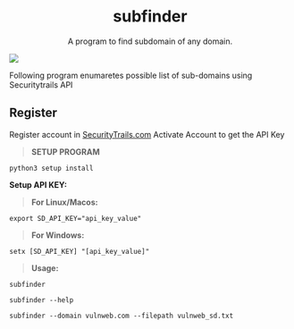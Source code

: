
<h1 align="center">subfinder</h1>

<p align="center">
A program to find subdomain of any domain.
</p>

<kbd> <img src = "https://user-images.githubusercontent.com/63346676/233093306-9efb8f9a-d5f5-49d3-8fbc-6943fdf4e99c.jpeg"></kbd>

Following program enumaretes possible list of sub-domains using Securitytrails API

## Register

Register account in [SecurityTrails.com](https://securitytrails.com/)
Activate Account to get the API Key

>**SETUP PROGRAM**

```python3 setup install```

**Setup API KEY:**

>**For Linux/Macos:**
```
export SD_API_KEY="api_key_value"
```
>**For Windows:**
```
setx [SD_API_KEY] "[api_key_value]"
```
>**Usage:**

```subfinder```

```subfinder --help```
```python3
subfinder --domain vulnweb.com --filepath vulnweb_sd.txt
```
